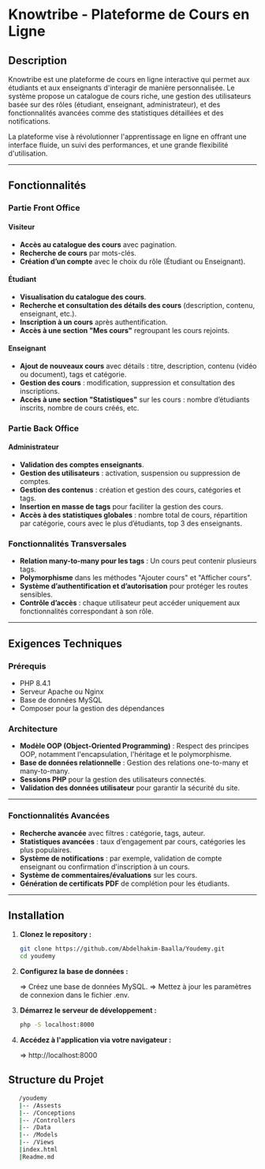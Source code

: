 # Knowtribe - Plateforme de Cours en Ligne

## Description

Knowtribe est une plateforme de cours en ligne interactive qui permet aux étudiants et aux enseignants d'interagir de manière personnalisée. Le système propose un catalogue de cours riche, une gestion des utilisateurs basée sur des rôles (étudiant, enseignant, administrateur), et des fonctionnalités avancées comme des statistiques détaillées et des notifications. 

La plateforme vise à révolutionner l'apprentissage en ligne en offrant une interface fluide, un suivi des performances, et une grande flexibilité d'utilisation.

---

## Fonctionnalités

### Partie Front Office

#### Visiteur
- **Accès au catalogue des cours** avec pagination.
- **Recherche de cours** par mots-clés.
- **Création d’un compte** avec le choix du rôle (Étudiant ou Enseignant).

#### Étudiant
- **Visualisation du catalogue des cours**.
- **Recherche et consultation des détails des cours** (description, contenu, enseignant, etc.).
- **Inscription à un cours** après authentification.
- **Accès à une section "Mes cours"** regroupant les cours rejoints.

#### Enseignant
- **Ajout de nouveaux cours** avec détails : titre, description, contenu (vidéo ou document), tags et catégorie.
- **Gestion des cours** : modification, suppression et consultation des inscriptions.
- **Accès à une section "Statistiques"** sur les cours : nombre d’étudiants inscrits, nombre de cours créés, etc.

### Partie Back Office

#### Administrateur
- **Validation des comptes enseignants**.
- **Gestion des utilisateurs** : activation, suspension ou suppression de comptes.
- **Gestion des contenus** : création et gestion des cours, catégories et tags.
- **Insertion en masse de tags** pour faciliter la gestion des cours.
- **Accès à des statistiques globales** : nombre total de cours, répartition par catégorie, cours avec le plus d’étudiants, top 3 des enseignants.

### Fonctionnalités Transversales
- **Relation many-to-many pour les tags** : Un cours peut contenir plusieurs tags.
- **Polymorphisme** dans les méthodes "Ajouter cours" et "Afficher cours".
- **Système d’authentification et d’autorisation** pour protéger les routes sensibles.
- **Contrôle d’accès** : chaque utilisateur peut accéder uniquement aux fonctionnalités correspondant à son rôle.

---

## Exigences Techniques

### Prérequis
- PHP 8.4.1
- Serveur Apache ou Nginx
- Base de données MySQL
- Composer pour la gestion des dépendances

### Architecture
- **Modèle OOP (Object-Oriented Programming)** : Respect des principes OOP, notamment l'encapsulation, l'héritage et le polymorphisme.
- **Base de données relationnelle** : Gestion des relations one-to-many et many-to-many.
- **Sessions PHP** pour la gestion des utilisateurs connectés.
- **Validation des données utilisateur** pour garantir la sécurité du site.

---

### Fonctionnalités Avancées
- **Recherche avancée** avec filtres : catégorie, tags, auteur.
- **Statistiques avancées** : taux d’engagement par cours, catégories les plus populaires.
- **Système de notifications** : par exemple, validation de compte enseignant ou confirmation d'inscription à un cours.
- **Système de commentaires/évaluations** sur les cours.
- **Génération de certificats PDF** de complétion pour les étudiants.

---

## Installation

1. **Clonez le repository :**

   ```bash
   git clone https://github.com/Abdelhakim-Baalla/Youdemy.git
   cd youdemy

2. **Configurez la base de données :**

    => Créez une base de données MySQL.
    => Mettez à jour les paramètres de connexion dans le fichier .env.

3. **Démarrez le serveur de développement :**

     ```bash
    php -S localhost:8000

4. **Accédez à l'application via votre navigateur :**

    => http://localhost:8000

## Structure du Projet

 ```bash
    /youdemy
    |-- /Assests
    |-- /Conceptions
    |-- /Controllers
    |-- /Data
    |-- /Models
    |-- /Views
    |index.html
    |Readme.md

